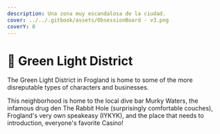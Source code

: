 ```yaml
---
description: Una zona muy escandalosa de la ciudad.
cover: ../../.gitbook/assets/ObsessionBoard - v3.png
coverY: 0
---
```


# 👯 Green Light District

The Green Light District in Frogland is home to some of the more disreputable types of characters and businesses.&#x20;

This neighborhood is home to the local dive bar Murky Waters, the infamous drug den The Rabbit Hole (surprisingly comfortable couches), Frogland's very own speakeasy (IYKYK), and the place that needs to introduction, everyone's favorite Casino!
